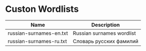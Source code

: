 # Custon Wordlists
|Name|Description|
|---|---|
|russian-surnames-en.txt|Russian surnames wordlist|
|russian-surnames-ru.txt|Словарь русских фамилий|
